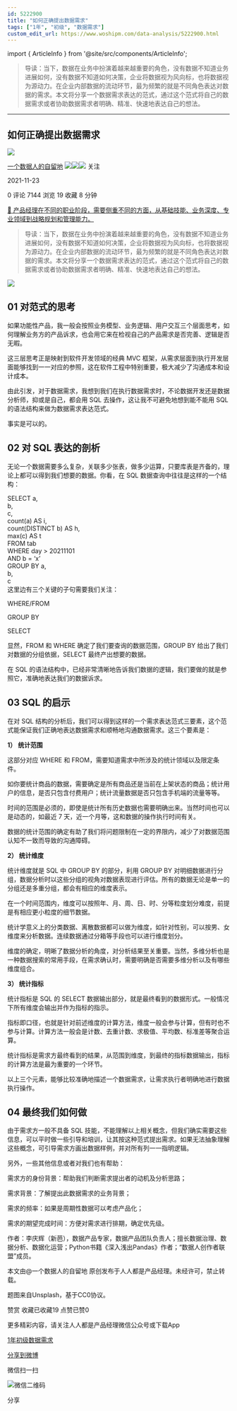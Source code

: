 ```yaml
---
id: 5222900
title: "如何正确提出数据需求"
tags: ["1年", "初级", "数据需求"]
custom_edit_url: https://www.woshipm.com/data-analysis/5222900.html
---
```

import { ArticleInfo } from '@site/src/components/ArticleInfo';

<ArticleInfo
    author="一个数据人的自留地"
    authorLink="https://www.woshipm.com/u/49446"
    published="2021-11-23"
    views={7144}
    comments={0}
    collects={19}
/>

> 导读：当下，数据在业务中扮演着越来越重要的角色，没有数据不知道业务进展如何，没有数据不知道如何决策，企业将数据视为风向标，也将数据视为源动力。在企业内部数据的流动环节，最为频繁的就是不同角色表达对数据的需求。本文将分享一个数据需求表达的范式，通过这个范式将自己的数据需求或者协助数据需求者明确、精准、快速地表达自己的想法。

---

## 如何正确提出数据需求

[![](https://image.woshipm.com/wp-files/2021/09/3YqDNh5meg7ejNmhJ5Ci.jpeg!/both/72x72)](https://www.woshipm.com/u/49446)

[一个数据人的自留地](https://www.woshipm.com/u/49446) ![](https://static.woshipm.com/tag/1121_1@2x.png)![](https://static.woshipm.com/tag/1301_1@2x.png)![](https://static.woshipm.com/tag/2103_1@2x.png) 关注

2021-11-23

0 评论 7144 浏览 19 收藏 8 分钟

[🔗 产品经理在不同的职业阶段，需要侧重不同的方面，从基础技能、业务深度、专业领域到战略规划和管理能力。](https://ke.qidianla.com/courses/90pm)

> 导读：当下，数据在业务中扮演着越来越重要的角色，没有数据不知道业务进展如何，没有数据不知道如何决策，企业将数据视为风向标，也将数据视为源动力。在企业内部数据的流动环节，最为频繁的就是不同角色表达对数据的需求。本文将分享一个数据需求表达的范式，通过这个范式将自己的数据需求或者协助数据需求者明确、精准、快速地表达自己的想法。

![](https://image.woshipm.com/wp-files/2021/11/Ab8P8YkvC4ZJiY5AlKW7.jpg)

## 01 对范式的思考

如果功能性产品，我一般会按照业务模型、业务逻辑、用户交互三个层面思考，如何理解业务方的产品诉求，也会用它来在检视自己的产品需求是否完善、逻辑是否无暇。

这三层思考正是映射到软件开发领域的经典 MVC 框架，从需求层面到执行开发层面能够找到一一对应的参照，这在软件工程中特别重要，极大减少了沟通成本和设计成本。

由此引发，对于数据需求，我想到我们在执行数据需求时，不论数据开发还是数据分析师，抑或是自己，都会用 SQL 去操作，这让我不可避免地想到能不能用 SQL 的语法结构来做为数据需求表达范式。

事实是可以的。

## 02 对 SQL 表达的剖析

无论一个数据需要多么复杂，关联多少张表，做多少运算，只要库表是齐备的，理论上都可以得到我们想要的数据。你看，在 SQL 数据查询中往往是这样的一个结构：

SELECT a,  
b,  
c,  
count(a) AS i,  
count(DISTINCT b) AS h,  
max(c) AS t  
FROM tab  
WHERE day > 20211101  
AND b = ‘x’  
GROUP BY a,  
b,  
c  
这里边有三个关键的子句需要我们关注：

WHERE/FROM

GROUP BY

SELECT

显然，FROM 和 WHERE 确定了我们要查询的数据范围，GROUP BY 给出了我们对数据的分组依据，SELECT 最终产出想要的数据。

在 SQL 的语法结构中，已经非常清晰地告诉我们数据的逻辑，我们要做的就是参照它，准确地表达我们的数据诉求。

## 03 SQL 的启示

在对 SQL 结构的分析后，我们可以得到这样的一个需求表达范式三要素，这个范式能保证我们正确地表达数据需求和顺畅地沟通数据需求。这三个要素是：

**1）** **统计范围**

这部分对应 WHERE 和 FROM，需要知道需求中所涉及的统计领域以及限定条件。

如你要统计商品的数据，需要确定是所有商品还是当前在上架状态的商品；统计用户的信息，是否只包含付费用户；统计流量数据是否只包含手机端的流量等等。

时间的范围是必须的，即使是统计所有历史数据也需要明确出来。当然时间也可以是动态的，如最近 7 天，近一个月等，这和数据的操作执行时间有关。

数据的统计范围的确定有助了我们将问题限制在一定的界限内，减少了对数据范围认知不一致而导致的沟通障碍。

**2） 统计维度**

统计维度就是 SQL 中 GROUP BY 的部分，利用 GROUP BY 对明细数据进行分组，数据分析时以这些分组的视角对数据表现进行评估。所有的数据无论是单一的分组还是多重分组，都会有相应的维度表示。

在一个时间范围内，维度可以按照年、月、周、日、时、分等粒度划分难度，前提是有相应更小粒度的细节数据。

统计学意义上的分类数据、离散数据都可以做为维度，如针对性别，可以按男、女维度来分析数据。连续数据通过分箱等手段也可以进行维度划分。

维度的确定，明晰了数据分析的角度，对分析结果至关重要。当然，多维分析也是一种数据搜索的常用手段，在需求确认时，需要明确是否需要多维分析以及有哪些维度组合。

**3） 统计指标**

统计指标是 SQL 的 SELECT 数据输出部分，就是最终看到的数据形式。一般情况下所有维度会输出并作为指标的指示。

指标即口径，也就是针对前述维度的计算方法，维度一般会参与计算，但有时也不参与计算。计算方法一般会是计数、去重计数、求极值、平均数、标准差等聚合运算。

统计指标是需求方最终看到的结果，从范围到维度，到最终的指标数据输出，指标的计算方法是最为重要的一个环节。

以上三个元素，能够比较准确地描述一个数据需求，让需求执行者明确地进行数据执行操作。

## 04 最终我们如何做

由于需求方一般不具备 SQL 技能，不能理解以上相关概念，但我们确实需要这些信息，可以平时做一些引导和培训，让其按这种范式提出需求。如果无法抽象理解这些概念，可引导需求方画出数据样例，并对所有列一一指明逻辑。

另外，一些其他信息或者对我们也有帮助：

需求方的身份背景：帮助我们判断需求提出者的动机及分析思路；

需求背景：了解提出此数据需求的业务背景；

需求的频率：如果是周期性数据可以考虑产品化；

需求的期望完成时间：方便对需求进行排期，确定优先级。

作者：李庆辉（新芭），数据产品专家，数据产品团队负责人；擅长数据治理、数据分析、数据化运营；Python书籍《深入浅出Pandas》作者；“数据人创作者联盟”成员。

本文由@一个数据人的自留地 原创发布于人人都是产品经理。未经许可，禁止转载。

题图来自Unsplash，基于CC0协议。

赞赏 收藏已收藏19 点赞已赞0

更多精彩内容，请关注人人都是产品经理微信公众号或下载App

[1年](https://www.woshipm.com/tag/1%e5%b9%b4)[初级](https://www.woshipm.com/tag/%e5%88%9d%e7%ba%a7)[数据需求](https://www.woshipm.com/tag/%e6%95%b0%e6%8d%ae%e9%9c%80%e6%b1%82)

[分享到微博](https://service.weibo.com/share/share.php?appkey=2775287854&title=如何正确提出数据需求&url=https://www.woshipm.com/data-analysis/5222900.html&pic=https://image.woshipm.com/wp-files/2021/11/Ab8P8YkvC4ZJiY5AlKW7.jpg)

微信扫一扫

![微信二维码](https://api.pwmqr.com/qrcode/create/?url=https://www.woshipm.com/data-analysis/5222900.html)

分享